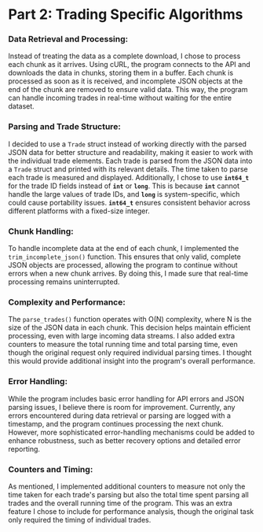 # Part 2: Trading Specific Algorithms

### Data Retrieval and Processing:
Instead of treating the data as a complete download, I chose to process each chunk as it arrives. Using cURL, the program connects to the API and downloads the data in chunks, storing them in a buffer. Each chunk is processed as soon as it is received, and incomplete JSON objects at the end of the chunk are removed to ensure valid data. This way, the program can handle incoming trades in real-time without waiting for the entire dataset.

### Parsing and Trade Structure:
I decided to use a `Trade` struct instead of working directly with the parsed JSON data for better structure and readability, making it easier to work with the individual trade elements. Each trade is parsed from the JSON data into a `Trade` struct and printed with its relevant details. The time taken to parse each trade is measured and displayed. Additionally, I chose to use **`int64_t`** for the trade ID fields instead of **`int`** or **`long`**. This is because **`int`** cannot handle the large values of trade IDs, and **`long`** is system-specific, which could cause portability issues. **`int64_t`** ensures consistent behavior across different platforms with a fixed-size integer.

### Chunk Handling:
To handle incomplete data at the end of each chunk, I implemented the `trim_incomplete_json()` function. This ensures that only valid, complete JSON objects are processed, allowing the program to continue without errors when a new chunk arrives. By doing this, I made sure that real-time processing remains uninterrupted.

### Complexity and Performance:
The `parse_trades()` function operates with O(N) complexity, where N is the size of the JSON data in each chunk. This decision helps maintain efficient processing, even with large incoming data streams. I also added extra counters to measure the total running time and total parsing time, even though the original request only required individual parsing times. I thought this would provide additional insight into the program's overall performance.

### Error Handling:
While the program includes basic error handling for API errors and JSON parsing issues, I believe there is room for improvement. Currently, any errors encountered during data retrieval or parsing are logged with a timestamp, and the program continues processing the next chunk. However, more sophisticated error-handling mechanisms could be added to enhance robustness, such as better recovery options and detailed error reporting.

### Counters and Timing:
As mentioned, I implemented additional counters to measure not only the time taken for each trade's parsing but also the total time spent parsing all trades and the overall running time of the program. This was an extra feature I chose to include for performance analysis, though the original task only required the timing of individual trades.
